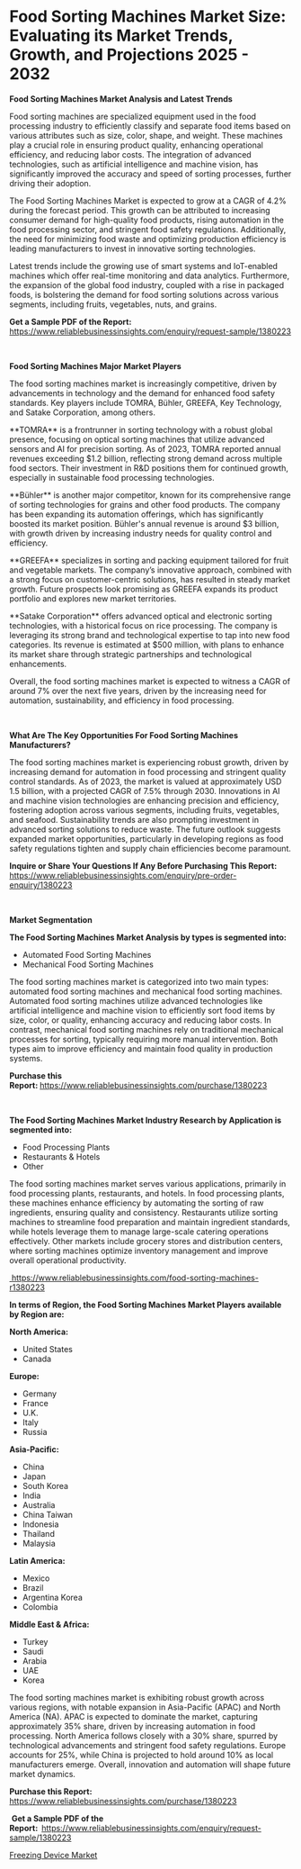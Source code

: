 <p><h1>Food Sorting Machines Market Size: Evaluating its Market Trends, Growth, and Projections 2025 - 2032</h1></p><p><strong>Food Sorting Machines Market Analysis and Latest Trends</strong></p>
<p><p>Food sorting machines are specialized equipment used in the food processing industry to efficiently classify and separate food items based on various attributes such as size, color, shape, and weight. These machines play a crucial role in ensuring product quality, enhancing operational efficiency, and reducing labor costs. The integration of advanced technologies, such as artificial intelligence and machine vision, has significantly improved the accuracy and speed of sorting processes, further driving their adoption.</p><p>The Food Sorting Machines Market is expected to grow at a CAGR of 4.2% during the forecast period. This growth can be attributed to increasing consumer demand for high-quality food products, rising automation in the food processing sector, and stringent food safety regulations. Additionally, the need for minimizing food waste and optimizing production efficiency is leading manufacturers to invest in innovative sorting technologies.</p><p>Latest trends include the growing use of smart systems and IoT-enabled machines which offer real-time monitoring and data analytics. Furthermore, the expansion of the global food industry, coupled with a rise in packaged foods, is bolstering the demand for food sorting solutions across various segments, including fruits, vegetables, nuts, and grains.</p></p>
<p><strong>Get a Sample PDF of the Report:&nbsp;</strong> <a href="https://www.reliablebusinessinsights.com/enquiry/request-sample/1380223?utm_campaign=3298&utm_medium=2&utm_source=Github&utm_content=ia&utm_term=11042025&utm_id=food-sorting-machines">https://www.reliablebusinessinsights.com/enquiry/request-sample/1380223</a></p>
<p>&nbsp;</p>
<p><strong>Food Sorting Machines Major Market Players</strong></p>
<p><p>The food sorting machines market is increasingly competitive, driven by advancements in technology and the demand for enhanced food safety standards. Key players include TOMRA, Bühler, GREEFA, Key Technology, and Satake Corporation, among others.</p><p>**TOMRA** is a frontrunner in sorting technology with a robust global presence, focusing on optical sorting machines that utilize advanced sensors and AI for precision sorting. As of 2023, TOMRA reported annual revenues exceeding $1.2 billion, reflecting strong demand across multiple food sectors. Their investment in R&D positions them for continued growth, especially in sustainable food processing technologies.</p><p>**Bühler** is another major competitor, known for its comprehensive range of sorting technologies for grains and other food products. The company has been expanding its automation offerings, which has significantly boosted its market position. Bühler's annual revenue is around $3 billion, with growth driven by increasing industry needs for quality control and efficiency.</p><p>**GREEFA** specializes in sorting and packing equipment tailored for fruit and vegetable markets. The company’s innovative approach, combined with a strong focus on customer-centric solutions, has resulted in steady market growth. Future prospects look promising as GREEFA expands its product portfolio and explores new market territories.</p><p>**Satake Corporation** offers advanced optical and electronic sorting technologies, with a historical focus on rice processing. The company is leveraging its strong brand and technological expertise to tap into new food categories. Its revenue is estimated at $500 million, with plans to enhance its market share through strategic partnerships and technological enhancements.</p><p>Overall, the food sorting machines market is expected to witness a CAGR of around 7% over the next five years, driven by the increasing need for automation, sustainability, and efficiency in food processing.</p></p>
<p>&nbsp;</p>
<p><strong>What Are The Key Opportunities For Food Sorting Machines Manufacturers?</strong></p>
<p><p>The food sorting machines market is experiencing robust growth, driven by increasing demand for automation in food processing and stringent quality control standards. As of 2023, the market is valued at approximately USD 1.5 billion, with a projected CAGR of 7.5% through 2030. Innovations in AI and machine vision technologies are enhancing precision and efficiency, fostering adoption across various segments, including fruits, vegetables, and seafood. Sustainability trends are also prompting investment in advanced sorting solutions to reduce waste. The future outlook suggests expanded market opportunities, particularly in developing regions as food safety regulations tighten and supply chain efficiencies become paramount.</p></p>
<p><strong>Inquire or Share Your Questions If Any Before Purchasing This Report:</strong> <a href="https://www.reliablebusinessinsights.com/enquiry/pre-order-enquiry/1380223?utm_campaign=3298&utm_medium=2&utm_source=Github&utm_content=ia&utm_term=11042025&utm_id=food-sorting-machines">https://www.reliablebusinessinsights.com/enquiry/pre-order-enquiry/1380223</a></p>
<p>&nbsp;</p>
<p><strong>Market Segmentation</strong></p>
<p><strong>The Food Sorting Machines Market Analysis by types is segmented into:</strong></p>
<p><ul><li>Automated Food Sorting Machines</li><li>Mechanical Food Sorting Machines</li></ul></p>
<p><p>The food sorting machines market is categorized into two main types: automated food sorting machines and mechanical food sorting machines. Automated food sorting machines utilize advanced technologies like artificial intelligence and machine vision to efficiently sort food items by size, color, or quality, enhancing accuracy and reducing labor costs. In contrast, mechanical food sorting machines rely on traditional mechanical processes for sorting, typically requiring more manual intervention. Both types aim to improve efficiency and maintain food quality in production systems.</p></p>
<p><strong>Purchase this Report:&nbsp;</strong><a href="https://www.reliablebusinessinsights.com/purchase/1380223?utm_campaign=3298&utm_medium=2&utm_source=Github&utm_content=ia&utm_term=11042025&utm_id=food-sorting-machines">https://www.reliablebusinessinsights.com/purchase/1380223</a></p>
<p>&nbsp;</p>
<p><strong>The Food Sorting Machines Market Industry Research by Application is segmented into:</strong></p>
<p><ul><li>Food Processing Plants</li><li>Restaurants & Hotels</li><li>Other</li></ul></p>
<p><p>The food sorting machines market serves various applications, primarily in food processing plants, restaurants, and hotels. In food processing plants, these machines enhance efficiency by automating the sorting of raw ingredients, ensuring quality and consistency. Restaurants utilize sorting machines to streamline food preparation and maintain ingredient standards, while hotels leverage them to manage large-scale catering operations effectively. Other markets include grocery stores and distribution centers, where sorting machines optimize inventory management and improve overall operational productivity.</p></p>
<p><a href="https://www.reliablebusinessinsights.com/food-sorting-machines-r1380223?utm_campaign=3298&utm_medium=2&utm_source=Github&utm_content=ia&utm_term=11042025&utm_id=food-sorting-machines">&nbsp;https://www.reliablebusinessinsights.com/food-sorting-machines-r1380223</a></p>
<p><strong>In terms of Region, the Food Sorting Machines Market Players available by Region are:</strong></p>
<p>
    <p> <strong> North America: </strong>
        <ul>
            <li>United States</li>
            <li>Canada</li>
        </ul>
        </p> 
    <p> <strong> Europe: </strong>
        <ul>
            <li>Germany</li>
            <li>France</li>
            <li>U.K.</li>
            <li>Italy</li>
            <li>Russia</li>
        </ul>
        </p> 
    <p> <strong> Asia-Pacific: </strong>
        <ul>
            <li>China</li>
            <li>Japan</li>
            <li>South Korea</li>
            <li>India</li>
            <li>Australia</li>
            <li>China Taiwan</li>
            <li>Indonesia</li>
            <li>Thailand</li>
            <li>Malaysia</li>
        </ul>
        </p> 
    <p> <strong> Latin America: </strong>
        <ul>
            <li>Mexico</li>
            <li>Brazil</li>
            <li>Argentina Korea</li>
            <li>Colombia</li>
        </ul>
        </p> 
    <p> <strong> Middle East & Africa: </strong>
        <ul>
            <li>Turkey</li>
            <li>Saudi</li>
            <li>Arabia</li>
            <li>UAE</li>
            <li>Korea</li>
        </ul>
    </p>
    </p>
<p><p>The food sorting machines market is exhibiting robust growth across various regions, with notable expansion in Asia-Pacific (APAC) and North America (NA). APAC is expected to dominate the market, capturing approximately 35% share, driven by increasing automation in food processing. North America follows closely with a 30% share, spurred by technological advancements and stringent food safety regulations. Europe accounts for 25%, while China is projected to hold around 10% as local manufacturers emerge. Overall, innovation and automation will shape future market dynamics.</p></p>
<p><strong>Purchase this Report: </strong><a href="https://www.reliablebusinessinsights.com/purchase/1380223?utm_campaign=3298&utm_medium=2&utm_source=Github&utm_content=ia&utm_term=11042025&utm_id=food-sorting-machines">https://www.reliablebusinessinsights.com/purchase/1380223</a></p>
<p>&nbsp;<strong>Get a Sample PDF of the Report:&nbsp;&nbsp;</strong><a href="https://www.reliablebusinessinsights.com/enquiry/request-sample/1380223?utm_campaign=3298&utm_medium=2&utm_source=Github&utm_content=ia&utm_term=11042025&utm_id=food-sorting-machines">https://www.reliablebusinessinsights.com/enquiry/request-sample/1380223</a></p>
<p><strong></strong></p>
<p><p><a href="https://github.com/aijazdeitzbq/Market-Research-Report-List-1/blob/main/freezing-device-market.md?utm_campaign=3298&utm_medium=2&utm_source=Github&utm_content=ia&utm_term=11042025&utm_id=food-sorting-machines">Freezing Device Market</a></p></p>
